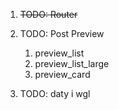 1. ~~TODO: Router~~

2. TODO: Post Preview
    1. preview_list
    2. preview_list_large
    3. preview_card

3. TODO: daty i wgl